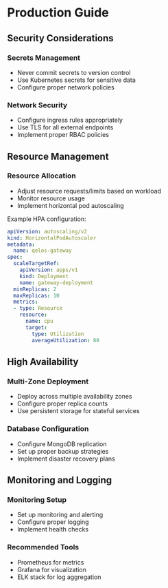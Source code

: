 # Production Guide

## Security Considerations

### Secrets Management
- Never commit secrets to version control
- Use Kubernetes secrets for sensitive data
- Configure proper network policies

### Network Security
- Configure ingress rules appropriately
- Use TLS for all external endpoints
- Implement proper RBAC policies

## Resource Management

### Resource Allocation
- Adjust resource requests/limits based on workload
- Monitor resource usage
- Implement horizontal pod autoscaling

Example HPA configuration:
```yaml
apiVersion: autoscaling/v2
kind: HorizontalPodAutoscaler
metadata:
  name: qelos-gateway
spec:
  scaleTargetRef:
    apiVersion: apps/v1
    kind: Deployment
    name: gateway-deployment
  minReplicas: 2
  maxReplicas: 10
  metrics:
  - type: Resource
    resource:
      name: cpu
      target:
        type: Utilization
        averageUtilization: 80
```

## High Availability

### Multi-Zone Deployment
- Deploy across multiple availability zones
- Configure proper replica counts
- Use persistent storage for stateful services

### Database Configuration
- Configure MongoDB replication
- Set up proper backup strategies
- Implement disaster recovery plans

## Monitoring and Logging

### Monitoring Setup
- Set up monitoring and alerting
- Configure proper logging
- Implement health checks

### Recommended Tools
- Prometheus for metrics
- Grafana for visualization
- ELK stack for log aggregation
